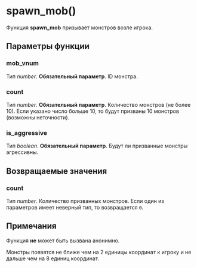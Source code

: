 # spawn_mob()
Функция **spawn_mob** призывает монстров возле игрока.

## Параметры функции
### mob_vnum
Тип *number*. **Обязательный параметр**. ID монстра.

### count
Тип *number*. **Обязательный параметр**. Количество монстров (не более 10). Если указано число больше 10, то будут призваны 10 монстров (возможны неточности).

### is_aggressive
Тип *boolean*. **Обязательный параметр**. Будут ли призванные монстры агрессивны.

## Возвращаемые значения
### count
Тип *number*. Количество призванных монстров. Если один из параметров имеет неверный тип, то возвращается `0`.

## Примечания
Функция **не** может быть вызвана анонимно.

Монстры появятся не ближе чем на 2 единицы координат к игроку и не дальше чем на 8 единиц координат.